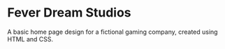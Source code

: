 # Fever Dream Studios
A basic home page design for a fictional gaming company, created using HTML and CSS.
